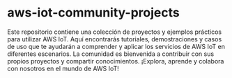 # aws-iot-community-projects
 Este repositorio contiene una colección de proyectos y ejemplos prácticos para utilizar AWS IoT. Aquí encontrarás tutoriales, demostraciones y casos de uso que te ayudarán a comprender y aplicar los servicios de AWS IoT en diferentes escenarios. La comunidad es bienvenida a contribuir con sus propios proyectos y compartir conocimientos. ¡Explora, aprende y colabora con nosotros en el mundo de AWS IoT!
